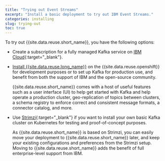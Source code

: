 ```yaml
---
title: "Trying out Event Streams"
excerpt: "Install a basic deployment to try out IBM Event Streams."
categories: installing
slug: trying-out
toc: true
---
```


To try out {{site.data.reuse.short_name}}, you have the following options:

- Create a subscription for a fully managed Kafka service on [IBM Cloud](https://cloud.ibm.com/docs/services/EventStreams?topic=eventstreams-getting_started#getting_started){:target="_blank"}.
- [Install {{site.data.reuse.long_name}}](../installing) on the {{site.data.reuse.openshift}} for development purposes or to set up Kafka for production use, and benefit from both the support of IBM and the open-source community.

  {{site.data.reuse.short_name}} comes with a host of useful features such as a user interface (UI) to help get started with Kafka and help operate a production cluster, geo-replication of topics between clusters, a schema registry to enforce correct and consistent message formats, a connector catalog, and more.

  

- Use [Strimzi](https://strimzi.io){:target="_blank"} if you want to install your own basic Kafka cluster on Kubernetes for testing and proof-of-concept purposes.

   As {{site.data.reuse.short_name}} is based on Strimzi, you can easily move your deployment to {{site.data.reuse.short_name}} later, and keep your existing configurations and preferences from the Strimzi setup. Moving to {{site.data.reuse.short_name}} adds the benefit of full enterprise-level support from IBM.
